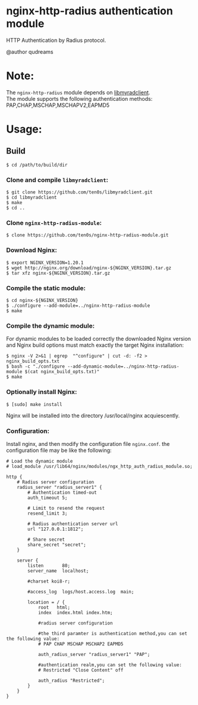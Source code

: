 # nginx-http-radius authentication module

HTTP Authentication by Radius protocol.

@author qudreams

# Note:

The `nginx-http-radius` module depends on [libmyradclient](https://github.com/ten0s/libmyradclient).<br>
The module supports the following authentication methods: PAP,CHAP,MSCHAP,MSCHAPV2,EAPMD5

# Usage:

## Build

```
$ cd /path/to/build/dir
```

### Clone and compile `libmyradclient`:

```
$ git clone https://github.com/ten0s/libmyradclient.git
$ cd libmyradclient
$ make
$ cd ..
```

### Clone `nginx-http-radius-module`:

```
$ clone https://github.com/ten0s/nginx-http-radius-module.git
```

### Download Nginx:

```
$ export NGINX_VERSION=1.20.1
$ wget http://nginx.org/download/nginx-${NGINX_VERSION}.tar.gz
$ tar xfz nginx-${NGINX_VERSION}.tar.gz
```

### Compile the static module:

```
$ cd nginx-${NGINX_VERSION}
$ ./configure --add-module=../nginx-http-radius-module
$ make
```

### Compile the dynamic module:

For dynamic modules to be loaded correctly the downloaded Nginx version and
Nginx build options must match exactly the target Nginx installation:

```
$ nginx -V 2>&1 | egrep  "^configure" | cut -d: -f2 > nginx_build_opts.txt
$ bash -c "./configure --add-dynamic-module=../nginx-http-radius-module $(cat nginx_build_opts.txt)"
$ make
```

### Optionally install Nginx:

```
$ [sudo] make install
```

Nginx will be installed into the directory /usr/local/nginx acquiescently.

### Configuration:

Install nginx, and then modify the configuration file `nginx.conf`.
   the configuration file may be like the following:

```
# Load the dynamic module
# load_module /usr/lib64/nginx/modules/ngx_http_auth_radius_module.so;

http {
    # Radius server configuration
    radius_server "radius_server1" {
        # Authentication timed-out
        auth_timeout 5;

        # Limit to resend the request
        resend_limit 3;

        # Radius authentication server url
        url "127.0.0.1:1812";

        # Share secret
        share_secret "secret";
    }

    server {
        listen       80;
        server_name  localhost;

        #charset koi8-r;

        #access_log  logs/host.access.log  main;

        location = / {
            root   html;
            index  index.html index.htm;

            #radius server configuration

            #the third paramter is authentication method,you can set the following value:
            # PAP CHAP MSCHAP MSCHAP2 EAPMD5

            auth_radius_server "radius_server1" "PAP";

            #authentication realm,you can set the following value:
            # Restricted "Close Content" off

            auth_radius "Restricted";
        }
    }
}
```

